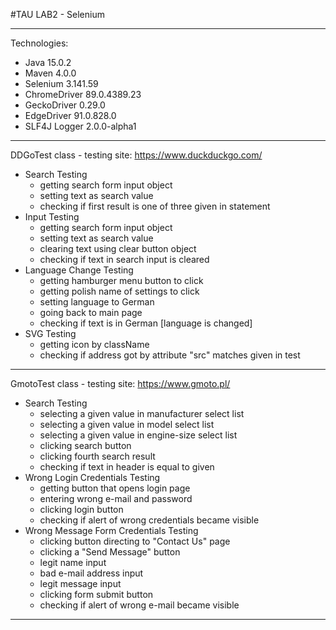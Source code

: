 #TAU LAB2 - Selenium

---

Technologies:
- Java 15.0.2
- Maven 4.0.0
- Selenium 3.141.59
- ChromeDriver 89.0.4389.23
- GeckoDriver 0.29.0
- EdgeDriver 91.0.828.0
- SLF4J Logger 2.0.0-alpha1

---
DDGoTest class - testing site: https://www.duckduckgo.com/

- Search Testing
  - getting search form input object
  - setting text as search value
  - checking if first result is one of three given in statement
- Input Testing
    - getting search form input object
    - setting text as search value
    - clearing text using clear button object
    - checking if text in search input is cleared
- Language Change Testing
  - getting hamburger menu button to click
  - getting polish name of settings to click
  - setting language to German
  - going back to main page
  - checking if text is in German [language is changed]
- SVG Testing
    - getting icon by className
    - checking if address got by attribute "src" matches given in test

---

GmotoTest class - testing site: https://www.gmoto.pl/

- Search Testing
  - selecting a given value in manufacturer select list
  - selecting a given value in model select list
  - selecting a given value in engine-size select list
  - clicking search button
  - clicking fourth search result
  - checking if text in header is equal to given
- Wrong Login Credentials Testing
  - getting button that opens login page
  - entering wrong e-mail and password
  - clicking login button
  - checking if alert of wrong credentials became visible
- Wrong Message Form Credentials Testing
  - clicking button directing to "Contact Us" page
  - clicking a "Send Message" button
  - legit name input
  - bad e-mail address input
  - legit message input
  - clicking form submit button
  - checking if alert of wrong e-mail became visible
---







